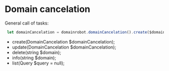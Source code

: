 # Domain cancelation

General call of tasks:

```javascript
 let domainCancelation = domainrobot.domainCancelation().create($domainCancelation);
```

* create(DomainCancelation $domainCancelation);
* update(DomainCancelation $domainCancelation);
* delete(string $domain);
* info(string $domain);
* list(Query $query = null);
